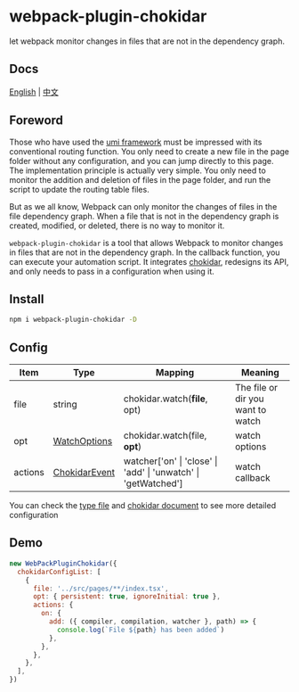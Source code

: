 # webpack-plugin-chokidar

let webpack monitor changes in files that are not in the dependency graph.

## Docs

[English]('./README.md) | [中文]('./README_zh.md')

## Foreword

Those who have used the [umi framework](https://umijs.org/docs/routing) must be impressed with its conventional routing function. You only need to create a new file in the page folder without any configuration, and you can jump directly to this page. The implementation principle is actually very simple. You only need to monitor the addition and deletion of files in the page folder, and run the script to update the routing table files.

But as we all know, Webpack can only monitor the changes of files in the file dependency graph. When a file that is not in the dependency graph is created, modified, or deleted, there is no way to monitor it.

`webpack-plugin-chokidar` is a tool that allows Webpack to monitor changes in files that are not in the dependency graph. In the callback function, you can execute your automation script. It integrates [chokidar](https://github.com/paulmillr/chokidar), redesigns its API, and only needs to pass in a configuration when using it.

## Install

```bash
npm i webpack-plugin-chokidar -D
```

## Config

| Item    | Type                          | Mapping                                                        | Meaning                           |
| ------- | ----------------------------- | -------------------------------------------------------------- | --------------------------------- |
| file    | string                        | chokidar.watch(**file**, opt)                                  | The file or dir you want to watch |
| opt     | [WatchOptions](src/types.ts)  | chokidar.watch(file, **opt**)                                  | watch options                     |
| actions | [ChokidarEvent](src/types.ts) | watcher['on' \| 'close' \| 'add' \| 'unwatch' \| 'getWatched'] | watch callback                    |

You can check the [type file](./src/types.ts) and [chokidar document](https://github.com/paulmillr/chokidar#api) to see more detailed configuration

## Demo

```js
new WebPackPluginChokidar({
  chokidarConfigList: [
    {
      file: '../src/pages/**/index.tsx',
      opt: { persistent: true, ignoreInitial: true },
      actions: {
        on: {
          add: ({ compiler, compilation, watcher }, path) => {
            console.log(`File ${path} has been added`)
          },
        },
      },
    },
  ],
})
```
